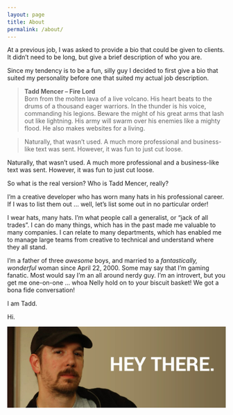 ```yaml
---
layout: page
title: About
permalink: /about/
---
```


At a previous job, I was asked to provide a bio that could be given to clients. It didn’t need to be long, but give a brief description of who you are.

Since my tendency is to be a fun, silly guy I decided to first give a bio that suited my personality before one that suited my actual job description.

>   **Tadd Mencer – Fire Lord**  
>   Born from the molten lava of a live volcano. His heart beats to the drums of
>   a thousand eager warriors. In the thunder is his voice, commanding his
>   legions. Beware the might of his great arms that lash out like lightning.
>   His army will swarm over his enemies like a mighty flood. He also makes
>   websites for a living.

>   Naturally, that wasn’t used. A much more professional and business-like text
>   was sent. However, it was fun to just cut loose.

Naturally, that wasn’t used. A much more professional and a business-like text was sent. However, it was fun to just cut loose.

So what is the real version? Who is Tadd Mencer, really?

I’m a creative developer who has worn many hats in his professional career. If I was to list them out ... well, let’s list some out in no particular order!

I wear hats, many hats. I’m what people call a generalist, or “jack of all trades”. I can do many things, which has in the past made me valuable to many companies. I can relate to many departments, which has enabled me to manage large teams from creative to technical and understand where they all stand.

I’m a father of three *awesome* boys, and married to a *fantastically, wonderful* woman since April 22, 2000. Some may say that I’m gaming fanatic. Most would say I’m an all around nerdy guy. I’m an introvert, but you get me one-on-one … whoa Nelly hold on to your biscuit basket! We got a bona fide conversation!

I am Tadd.

Hi.

![](/images/i-am-tadd.jpg)
